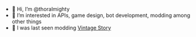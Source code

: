- 👋 Hi, I’m @thoralmighty
- 👀 I’m interested in APIs, game design, bot development, modding among other things
- 🌱 I was last seen modding [Vintage Story](https://www.vintagestory.at/)

<!---
thoralmighty/thoralmighty is a ✨ special ✨ repository because its `README.md` (this file) appears on your GitHub profile.
You can click the Preview link to take a look at your changes.
--->

